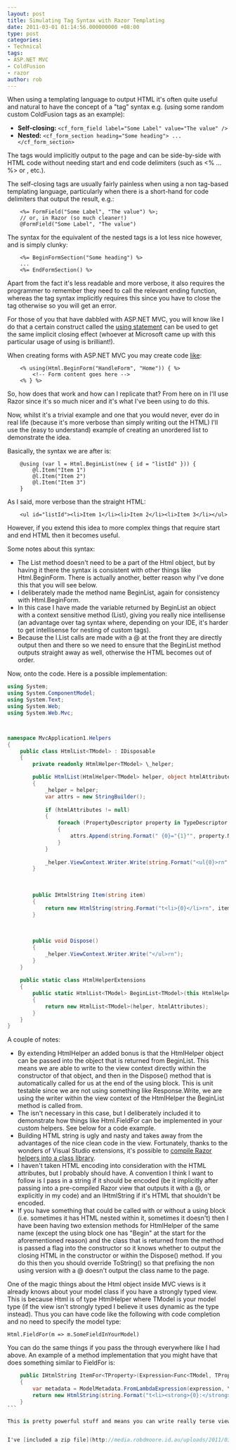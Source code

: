 ```yaml
---
layout: post
title: Simulating Tag Syntax with Razor Templating
date: 2011-03-01 01:14:56.000000000 +08:00
type: post
categories:
- Technical
tags:
- ASP.NET MVC
- ColdFusion
- razor
author: rob
---
```



When using a templating language to output HTML it's often quite useful and natural to have the concept of a "tag" syntax e.g. (using some random custom ColdFusion tags as an example):


- **Self-closing:** `<cf_form_field label="Some Label" value="The value" />`
- **Nested:** `<cf_form_section heading="Some heading"> ... </cf_form_section>`



The tags would implicitly output to the page and can be side-by-side with HTML code without needing start and end code delimiters (such as <% ... %> or <? ... ?>, etc.).  
<!--more-->  
The self-closing tags are usually fairly painless when using a non tag-based templating language, particularly when there is a short-hand for code delimiters that output the result, e.g.:


```
    <%= FormField("Some Label", "The value") %>;
    // or, in Razor (so much cleaner!)
    @FormField("Some Label", "The value")
```


The syntax for the equivalent of the nested tags is a lot less nice however, and is simply clunky:


```
    <%= BeginFormSection("Some heading") %>
    ...
    <%= EndFormSection() %>
```


Apart from the fact it's less readable and more verbose, it also requires the programmer to remember they need to call the relevant ending function, whereas the tag syntax implicitly requires this since you have to close the tag otherwise so you will get an error.



For those of you that have dabbled with ASP.NET MVC, you will know like I do that a certain construct called the [using statement](http://msdn.microsoft.com/en-us/library/yh598w02.aspx) can be used to get the same implicit closing effect (whoever at Microsoft came up with this particular usage of using is brilliant!).



When creating forms with ASP.NET MVC you may create code [like](http://msdn.microsoft.com/en-us/library/dd410596.aspx):


```
    <% using(Html.BeginForm("HandleForm", "Home")) { %>
        <!-- Form content goes here -->
    <% } %>
```


So, how does that work and how can I replicate that? From here on in I'll use Razor since it's so much nicer and it's what I've been using to do this.



Now, whilst it's a trivial example and one that you would never, ever do in real life (because it's more verbose than simply writing out the HTML) I'll use the (easy to understand) example of creating an unordered list to demonstrate the idea.



Basically, the syntax we are after is:


```
    @using (var l = Html.BeginList(new { id = "listId" })) {
        @l.Item("Item 1")
        @l.Item("Item 2")
        @l.Item("Item 3")
    }
```


As I said, more verbose than the straight HTML:


```
    <ul id="listId"><li>Item 1</li><li>Item 2</li><li>Item 3</li></ul>
```


However, if you extend this idea to more complex things that require start and end HTML then it becomes useful.



Some notes about this syntax:


- The List method doesn't need to be a part of the Html object, but by having it there the syntax is consistent with other things like Html.BeginForm. There is actually another, better reason why I've done this that you will see below.
- I deliberately made the method name BeginList, again for consistency with Html.BeginForm.
- In this case I have made the variable returned by BeginList an object with a context sensitive method (List), giving you really nice intellisense (an advantage over tag syntax where, depending on your IDE, it's harder to get intellisense for nesting of custom tags).
- Because the l.List calls are made with a @ at the front they are directly output then and there so we need to ensure that the BeginList method outputs straight away as well, otherwise the HTML becomes out of order.



Now, onto the code. Here is a possible implementation:



```csharp
using System;  
using System.ComponentModel;  
using System.Text;  
using System.Web;  
using System.Web.Mvc;



namespace MvcApplication1.Helpers  
{  
    public class HtmlList<TModel> : IDisposable  
    {  
	    private readonly HtmlHelper<TModel> \_helper;

        public HtmlList(HtmlHelper<TModel> helper, object htmlAttributes = null)  
    	{  
    		_helper = helper;  
    		var attrs = new StringBuilder();
    
            if (htmlAttributes != null)  
    		{  
    			foreach (PropertyDescriptor property in TypeDescriptor.GetProperties(htmlAttributes))  
    			{  
    				attrs.Append(string.Format(" {0}="{1}"", property.Name, property.GetValue(htmlAttributes)));  
    			}  
    		}
    
            _helper.ViewContext.Writer.Write(string.Format("<ul{0}>rn", attrs));  
    	}
    
    
    
        public IHtmlString Item(string item)  
    	{  
    		return new HtmlString(string.Format("t<li>{0}</li>rn", item));  
    	}
    
    
    
        public void Dispose()  
    	{  
    		_helper.ViewContext.Writer.Write("</ul>rn");  
    	}  
    }
    
    public static class HtmlHelperExtensions  
    {  
    	public static HtmlList<TModel> BeginList<TModel>(this HtmlHelper<TModel> helper, object htmlAttributes = null)  
    	{  
    		return new HtmlList<TModel>(helper, htmlAttributes);  
    	}  
    }  
}  
```



A couple of notes:


- By extending HtmlHelper an added bonus is that the HtmlHelper object can be passed into the object that is returned from BeginList. This means we are able to write to the view context directly within the constructor of that object, and then in the Dispose() method that is automatically called for us at the end of the using block. This is unit testable since we are not using something like Response.Write, we are using the writer within the view context of the HtmlHelper the BeginList method is called from.
- The <TModel> isn't necessary in this case, but I deliberately included it to demonstrate how things like Html.FieldFor can be implemented in your custom helpers. See below for a code example.
- Building HTML string is ugly and nasty and takes away from the advantages of the nice clean code in the view. Fortunately, thanks to the wonders of Visual Studio extensions, it's possible to [compile Razor helpers into a class library](http://www.chrisvandesteeg.nl/2010/11/22/embedding-pre-compiled-razor-views-in-your-dll/#axzz1FGuO40YQ).
- I haven't taken HTML encoding into consideration with the HTML attributes, but I probably should have. A convention I think I want to follow is I pass in a string if it should be encoded (be it implicitly after passing into a pre-compiled Razor view that outputs it with a @, or explicitly in my code) and an IHtmlString if it's HTML that shouldn't be encoded.
- If you have something that could be called with or without a using block (i.e. sometimes it has HTML nested within it, sometimes it doesn't) then I have been having two extension methods for HtmlHelper of the same name (except the using block one has "Begin" at the start for the aforementioned reason) and the class that is returned from the method is passed a flag into the constructor so it knows whether to output the closing HTML in the constructor or within the Dispose() method. If you do this then you should override ToString() so that prefixing the non using version with a @ doesn't output the class name to the page.



One of the magic things about the Html object inside MVC views is it already knows about your model class if you have a strongly typed view. This is because Html is of type HtmlHelper<TModel> where TModel is your model type (if the view isn't strongly typed I believe it uses dynamic as the type instead). Thus you can have code like the following with code completion and no need to specify the model type:



    Html.FieldFor(m => m.SomeFieldInYourModel)



You can do the same things if you pass the <TModel> through everywhere like I had above. An example of a method implementation that you might have that does something similar to FieldFor is:  
````csharp  
	public IHtmlString ItemFor<TProperty>(Expression<Func<TModel, TProperty>> expression)  
	{  
		var metadata = ModelMetadata.FromLambdaExpression(expression, \_helper.ViewData);  
		return new HtmlString(string.Format("t<li><strong>{0}:</strong> {1}</li>rn", metadata.PropertyName, expression.Compile()((TModel)\_helper.ViewContext.ViewData.Model)));  
	}  
```

This is pretty powerful stuff and means you can write really terse views that have implicit knowledge about the model it is encapsulating and provide great intellisense along the way making the views a lot easier to write.


I've [included a zip file](http://media.robdmoore.id.au/uploads/2011/03/SimulateTagSyntaxWithRazorTemplating.zip) of a sample project created in Visual Studio 2010.

